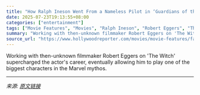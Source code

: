 ```yaml
---
title: "How Ralph Ineson Went From a Nameless Pilot in ‘Guardians of the Galaxy’ to the Almighty Galactus in ‘The Fantastic Four: First Steps’"
date: 2025-07-23T19:13:55+08:00
categories: ["entertainment"]
tags: ["Movie Features", "Movies", "Ralph Ineson", "Robert Eggers", "The Fantastic Four: First Steps", "The Witch"]
summary: "Working with then-unknown filmmaker Robert Eggers on 'The Witch' supercharged the actor's career, eventually allowing him to play one of the biggest characters in the Marvel mythos."
source_url: "https://www.hollywoodreporter.com/movies/movie-features/fantastic-four-first-steps-galactus-actor-1236327051/"
---
```


Working with then-unknown filmmaker Robert Eggers on 'The Witch' supercharged the actor's career, eventually allowing him to play one of the biggest characters in the Marvel mythos.

---

*来源: [原文链接](https://www.hollywoodreporter.com/movies/movie-features/fantastic-four-first-steps-galactus-actor-1236327051/)*
